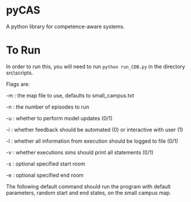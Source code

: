 # pyCAS
A python library for competence-aware systems.

# To Run
In order to run this, you will need to run ```python run_CDB.py``` in the directory src\scripts.

Flags are:

-m : the map file to use, defaults to small_campus.txt

-n : the number of episodes to run

-u : whether to perform model updates (0/1)

-i : whether feedback should be automated (0) or interactive with user (1)

-l : whether all information from execution should be logged to file (0/1)

-v : whether executions sims should print all statements (0/1)

-s : optional specified start room

-e : optional specified end room

The following default command should run the program with default parameters, random start and end states, on the small campus map.